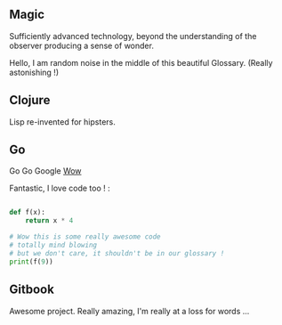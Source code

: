 ## Magic
Sufficiently advanced technology, beyond the understanding of the observer producing a sense of wonder.

Hello, I am random noise in the middle of this beautiful Glossary. (Really astonishing !)

## Clojure
Lisp re-invented for hipsters.

## Go
Go Go Google [Wow](https://www.google.com)

Fantastic, I love code too ! :

```py

def f(x):
    return x * 4

# Wow this is some really awesome code
# totally mind blowing
# but we don't care, it shouldn't be in our glossary !
print(f(9))
```

## Gitbook

Awesome project. Really amazing, I'm really at a loss for words ...
